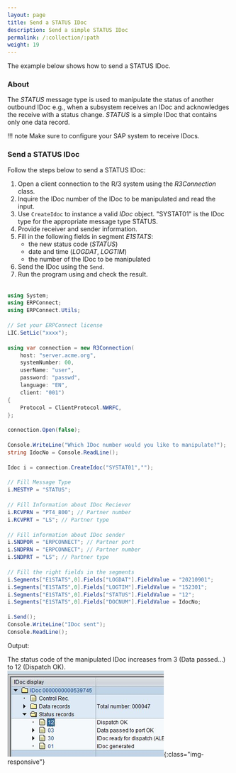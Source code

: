 ```yaml
---
layout: page
title: Send a STATUS IDoc
description: Send a simple STATUS IDoc
permalink: /:collection/:path
weight: 19
---
```


The example below shows how to send a STATUS IDoc. 

### About 

The *STATUS* message type is used to manipulate the status of another outbound IDoc e.g., 
when a subsystem receives an IDoc and acknowledges the receive with a status change.
*STATUS* is a simple IDoc that contains only one data record.

!!! note
    Make sure to configure your SAP system to receive IDocs.

### Send a STATUS IDoc

Follow the steps below to send a STATUS IDoc:

1. Open a client connection to the R/3 system using the *R3Connection* class. 
2. Inquire the IDoc number of the IDoc to be manipulated and read the input.
3. Use `CreateIdoc` to instance a valid *IDoc* object. 
"SYSTAT01" is the IDoc type for the appropriate message type STATUS. 
4. Provide receiver and sender information. 
5. Fill in the following fields in segment *E1STATS*: 
	- the new status code (*STATUS*)
	- date and time (*LOGDAT*, *LOGTIM*) 
	- the number of the IDoc to be manipulated
6. Send the IDoc using the `Send`. <br> 
7. Run the program using and check the result.<br>

```csharp linenums="1"

using System;
using ERPConnect;
using ERPConnect.Utils;

// Set your ERPConnect license
LIC.SetLic("xxxx");

using var connection = new R3Connection(
    host: "server.acme.org",
    systemNumber: 00,
    userName: "user",
    password: "passwd",
    language: "EN",
    client: "001")
{
    Protocol = ClientProtocol.NWRFC,
};

connection.Open(false);
        
Console.WriteLine("Which IDoc number would you like to manipulate?");  
string IdocNo = Console.ReadLine(); 
        
Idoc i = connection.CreateIdoc("SYSTAT01","");
 
// Fill Message Type 
i.MESTYP = "STATUS"; 
  
// Fill Information about IDoc Reciever 
i.RCVPRN = "PT4_800"; // Partner number 
i.RCVPRT = "LS"; // Partner type 
  
// Fill information about IDoc sender 
i.SNDPOR = "ERPCONNECT"; // Partner port 
i.SNDPRN = "ERPCONNECT"; // Partner number 
i.SNDPRT = "LS"; // Partner type

// Fill the right fields in the segments 
i.Segments["E1STATS",0].Fields["LOGDAT"].FieldValue = "20210901";
i.Segments["E1STATS",0].Fields["LOGTIM"].FieldValue = "152301"; 
i.Segments["E1STATS",0].Fields["STATUS"].FieldValue = "12"; 
i.Segments["E1STATS",0].Fields["DOCNUM"].FieldValue = IdocNo; 
  
i.Send(); 
Console.WriteLine("IDoc sent"); 
Console.ReadLine();
```

Output:

The status code of the manipulated IDoc increases from 3 (Data passed...) to 12 (Dispatch OK). <br>
![IdocSend2](../../assets/images/samples/IdocSend2.jpg){:class="img-responsive"}
